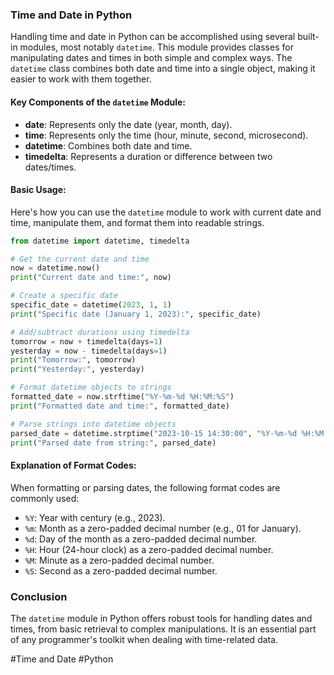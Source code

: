 ### Time and Date in Python

Handling time and date in Python can be accomplished using several built-in modules, most notably `datetime`. This module provides classes for manipulating dates and times in both simple and complex ways. The `datetime` class combines both date and time into a single object, making it easier to work with them together.

#### Key Components of the `datetime` Module:

- **date**: Represents only the date (year, month, day).
- **time**: Represents only the time (hour, minute, second, microsecond).
- **datetime**: Combines both date and time.
- **timedelta**: Represents a duration or difference between two dates/times.

#### Basic Usage:

Here's how you can use the `datetime` module to work with current date and time, manipulate them, and format them into readable strings.

```python
from datetime import datetime, timedelta

# Get the current date and time
now = datetime.now()
print("Current date and time:", now)

# Create a specific date
specific_date = datetime(2023, 1, 1)
print("Specific date (January 1, 2023):", specific_date)

# Add/subtract durations using timedelta
tomorrow = now + timedelta(days=1)
yesterday = now - timedelta(days=1)
print("Tomorrow:", tomorrow)
print("Yesterday:", yesterday)

# Format datetime objects to strings
formatted_date = now.strftime("%Y-%m-%d %H:%M:%S")
print("Formatted date and time:", formatted_date)

# Parse strings into datetime objects
parsed_date = datetime.strptime("2023-10-15 14:30:00", "%Y-%m-%d %H:%M:%S")
print("Parsed date from string:", parsed_date)
```

#### Explanation of Format Codes:

When formatting or parsing dates, the following format codes are commonly used:
- `%Y`: Year with century (e.g., 2023).
- `%m`: Month as a zero-padded decimal number (e.g., 01 for January).
- `%d`: Day of the month as a zero-padded decimal number.
- `%H`: Hour (24-hour clock) as a zero-padded decimal number.
- `%M`: Minute as a zero-padded decimal number.
- `%S`: Second as a zero-padded decimal number.

### Conclusion

The `datetime` module in Python offers robust tools for handling dates and times, from basic retrieval to complex manipulations. It is an essential part of any programmer's toolkit when dealing with time-related data.

#Time and Date #Python